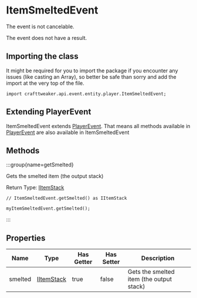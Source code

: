 # ItemSmeltedEvent

The event is not cancelable.

The event does not have a result.

## Importing the class

It might be required for you to import the package if you encounter any issues (like casting an Array), so better be safe than sorry and add the import at the very top of the file.
```zenscript
import crafttweaker.api.event.entity.player.ItemSmeltedEvent;
```


## Extending PlayerEvent

ItemSmeltedEvent extends [PlayerEvent](/forge/api/event/entity/player/PlayerEvent). That means all methods available in [PlayerEvent](/forge/api/event/entity/player/PlayerEvent) are also available in ItemSmeltedEvent

## Methods

:::group{name=getSmelted}

Gets the smelted item (the output stack)

Return Type: [IItemStack](/vanilla/api/item/IItemStack)

```zenscript
// ItemSmeltedEvent.getSmelted() as IItemStack

myItemSmeltedEvent.getSmelted();
```

:::


## Properties

| Name | Type | Has Getter | Has Setter | Description |
|------|------|------------|------------|-------------|
| smelted | [IItemStack](/vanilla/api/item/IItemStack) | true | false | Gets the smelted item (the output stack) |

